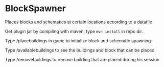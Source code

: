 # BlockSpawner

Places blocks and schematics at certain locations according to a datafile

Get plugin jar by compiling with maven, type ```mvn install``` in repo dir.

Type /placebuildings in game to initialize block and schematic spawning

Type /availablebuildings to see the buildings and block that can be placed

Type /removebuildings to remove building that are placed during his session
